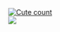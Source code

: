 <a href="https://github.com/mhcrocky">
    <img alt="Cute count" src="http://moe-count.glitch.me/get/@mhcrocky?theme=rule34"/>
</a>
<script type='text/javascript' src='https://storage.ko-fi.com/cdn/widget/Widget_2.js'></script><script type='text/javascript'>kofiwidget2.init('Support Me on Ko-fi', '#29abe0', 'T6T611Z5FF');kofiwidget2.draw();</script> 
<br/>

<img src="https://raw.githubusercontent.com/Trilokia/Trilokia/379277808c61ef204768a61bbc5d25bc7798ccf1/bottom_header.svg" />
